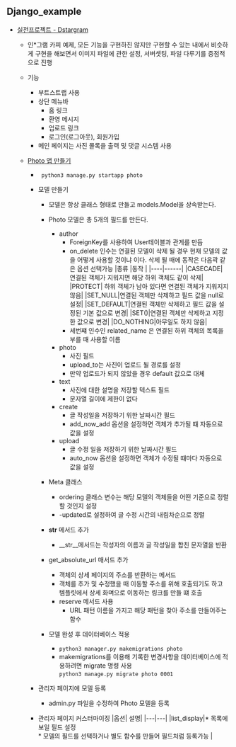 ## Django_example
* [실전프로젝트 - Dstargram](https://github.com/jinjaehyuk/django_example)
    * 인*그램 카피 예제, 모든 기능을 구현하진 않지만 구현할 수 있는 내에서 비슷하게 구현을 해보면서 이미지 파일에 관한 설정, 서버셋팅, 파일 다루기를 중점적으로 진행

    * 기능
        * 부트스트랩 사용
        * 상단 메뉴바
            * 홈 링크
            * 환영 메시지
            * 업로드 링크
            * 로그인(로그아웃), 회원가입
        * 메인 페이지는 사진 몰록을 출력 및 댓글 시스템 사용
    * [Photo 앱 만들기](https://github.com/jinjaehyuk/django_example/blob/main/photo/models.py)
        * ``` python3 manage.py startapp photo```
        * 모델 만들기
            * 모델은 항상 클래스 형태로 만들고 models.Model을 상속받는다.
            * Photo 모델은 총 5개의 필드를 만든다.
                * author
                    * ForeignKey를 사용하여 User테이블과 관게를 만듬
                    * on_delete 인수는 연결된 모델이 삭제 될 경우 현재 모델의 값을 어떻게 사용할 것이냐 이다. 삭제 될 때에 동작은 다음곽 같은 옵션 선택가능
                       |종류 |동작 |
                        |----|------|
                        |CASECADE| 연결된 객체가 지워지면 해당 하위 객체도 같이 삭제|
                        |PROTECT| 하위 객체가 남아 있다면 연결된 객체가 지워지지 않음|
                        |SET_NULL|연결된 객체만 삭제하고 필드 값을 null로 설정|
                        |SET_DEFAULT|연결된 객체만 삭제하고 필드 값을 설정된 기본 값으로 변경|
                        |SET()|연결된 객체만 삭제하고 지정한 값으로 변경|
                        |DO_NOTHING|아무일도 하지 않음|
                    * 세번쨰 인수인 related_name 은 연결된 하위 객체의 목록을 부를 때 사용할 이름
                * photo 
                    * 사진 필드
                    * upload_to는 사진이 업로드 될 경로를 설정
                    * 만약 업로드가 되지 않았을 경우 default 값으로 대체
                * text 
                    * 사진에 대한 설명을 저장할 텍스트 필드
                    * 문자열 길이에 제한이 없다
                * create
                    * 글 작성일을 저장하기 위한 날짜시간 필드
                    * add_now_add 옵션을 설정하면 객체가 추가될 떄 자동으로 값을 설정
                * upload
                    * 글 수정 일을 저장하기 위한 날짜시간 필드
                    * auto_now 옵션을 설정하면 객체가 수정될 떄마다 자동으로 값을 설정
            * Meta 클래스
                * ordering 클래스 변수는 해당 모델의 객체들을 어떤 기준으로 정렬할 것인지 설정
                * -updated로 설정하여 글 수정 시간의 내림차순으로 정렬
            
            * __str__ 메서드 추가
                * __str__메서드는 작성자의 이름과 글 작성일을 합친 문자열을 반환
            
            * get_absolute_url 매서드 추가
                * 객체의 상세 페이지의 주소를 반환하는 메서드
                * 객체를 추가 및 수정했을 때 이동할 주소를 위해 호출되기도 하고 템플릿에서 상세 화며으로 이동하는 링크를 만들 떄 호출
                * reserve 메서드 사용
                    * URL 패턴 이름을 가지고 해당 패턴을 찾아 주소를 만들어주는 함수
                
            * 모델 완성 후 데이터베이스 적용
                * ```python3 manager.py makemigrations photo```
                * makemigrations를 이용해 기록한 변경사항을 데이터베이스에 적용하려면 migrate 명령 사용<br>
                ```python3 manage.py migrate photo 0001```

        * 관리자 페이지에 모델 등록
            * admin.py 파일을 수정하여 Photo 모델을 등록
            
        * 관리자 페이지 커스터마이징
            |옵션| 설명|
            |---|---|
            |list_display|* 목록에 보일 필드 설정 <br> * 모델의 필드를 선택하거나 별도 함수를 만들어 필드처럼 등록가능 |
